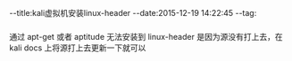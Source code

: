 --title:kali虚拟机安装linux-header
--date:2015-12-19 14:22:45
--tag:
###
通过 apt-get 或者 aptitude 无法安装到 linux-header 是因为源没有打上去，在 kali docs 上将源打上去更新一下就可以
